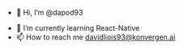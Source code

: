 - 👋 Hi, I’m @dapod93
<!-- - 👀 I’m interested in reading manga. -->
- 🌱 I’m currently learning React-Native
- 📫 How to reach me davidliois93@konvergen.ai

<!---
dapod93/dapod93 is a ✨ special ✨ repository because its `README.md` (this file) appears on your GitHub profile.
You can click the Preview link to take a look at your changes.
--->

